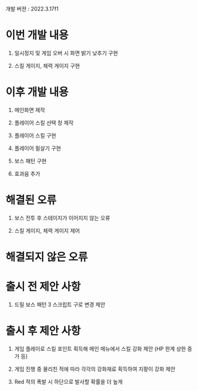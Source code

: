 개발 버젼 : 2022.3.17f1

# 이번 개발 내용

1. 일시정지 및 게임 오버 시 화면 밝기 낮추기 구현

1. 스킬 게이지, 체력 게이지 구현

# 이후 개발 내용

1. 메인화면 제작

1. 플레이어 스킬 선택 창 제작

1. 플레이어 스킬 구현

1. 플레이어 필살기 구현

1. 보스 패턴 구현

1. 효과음 추가

# 해결된 오류

1. 보스 전투 후 스테이지가 이어지지 않는 오류

1. 스킬 게이지, 체력 게이지 제어

# 해결되지 않은 오류

# 출시 전 제안 사항

1. 드릴 보스 패턴 3 스크립트 구로 변경 제안

# 출시 후 제안 사항

1. 게임 플레이로 스킬 포인트 획득해 메인 메뉴에서 스킬 강화 제안
(HP 한계 상한 증가 등)

1. 게임 진행 중 물리친 적에 따라 각각의 강화재료 획득하여 지팡이 강화 제안

1. Red 적의 폭발 시 하단으로 발사할 확률을 더 높게